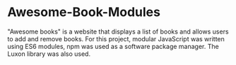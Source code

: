 # Awesome-Book-Modules
"Awesome books" is a website that displays a list of books and allows users to add and remove books. For this project, modular JavaScript was written using ES6 modules, npm was used as a software package manager. The  Luxon library  was also used.
